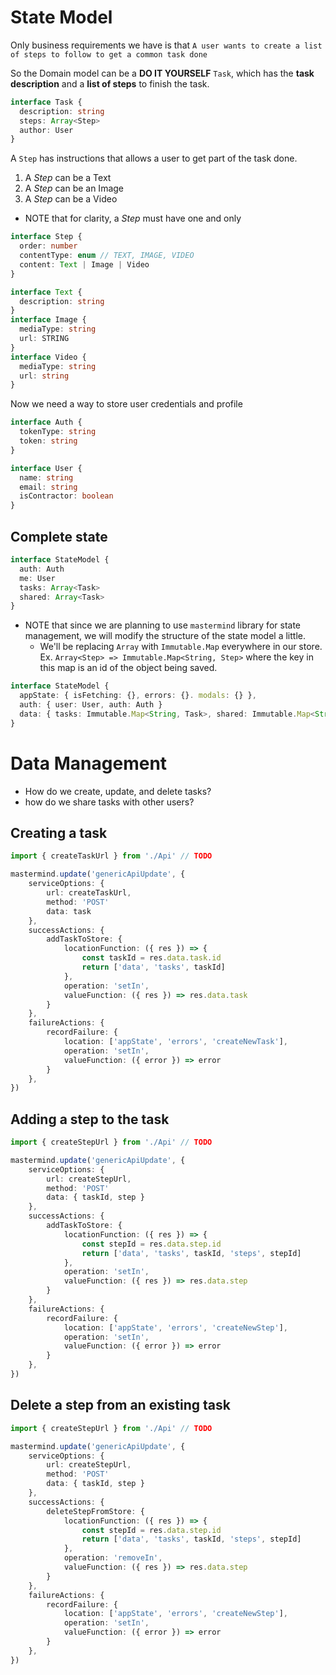 # State Model

Only business requirements we have is that `A user wants to create a list of steps to follow to get a common task done`

So the Domain model can be a **DO IT YOURSELF** `Task`, which has the **task description** and a **list of steps** to finish the task.

```typescript
interface Task {
  description: string
  steps: Array<Step>
  author: User
}
```

A `Step` has instructions that allows a user to get part of the task done.
1. A *Step* can be a Text
2. A *Step* can be an Image
3. A *Step* can be a Video

* NOTE that for clarity, a *Step* must have one and only 

```typescript
interface Step {
  order: number
  contentType: enum // TEXT, IMAGE, VIDEO
  content: Text | Image | Video 
}
```

```typescript
interface Text {
  description: string
}
interface Image {
  mediaType: string
  url: STRING
}
interface Video {
  mediaType: string
  url: string
}
```

Now we need a way to store user credentials and profile
```typescript
interface Auth {
  tokenType: string
  token: string
}
```

```typescript
interface User {
  name: string
  email: string
  isContractor: boolean
}
```

## Complete state 

```typescript
interface StateModel {
  auth: Auth
  me: User
  tasks: Array<Task>
  shared: Array<Task>
}
```

* NOTE that since we are planning to use `mastermind` library for state management, we will modify the structure of the state model a little.
	* We'll be replacing `Array` with `Immutable.Map` everywhere in our store. Ex. `Array<Step> => Immutable.Map<String, Step>` where the key in this map is an id of the object being saved.

```typescript
interface StateModel {
  appState: { isFetching: {}, errors: {}. modals: {} },
  auth: { user: User, auth: Auth }
  data: { tasks: Immutable.Map<String, Task>, shared: Immutable.Map<String, Task> }
}
```

# Data Management
* How do we create, update, and delete tasks?
* how do we share tasks with other users?

## Creating a task

```typescript
import { createTaskUrl } from './Api' // TODO

mastermind.update('genericApiUpdate', {
	serviceOptions: {
		url: createTaskUrl,
		method: 'POST'
		data: task
	},
	successActions: {
		addTaskToStore: {
			locationFunction: ({ res }) => {
				const taskId = res.data.task.id
				return ['data', 'tasks', taskId]
			},
			operation: 'setIn',
			valueFunction: ({ res }) => res.data.task
		}
	},
	failureActions: {
		recordFailure: {
			location: ['appState', 'errors', 'createNewTask'],
			operation: 'setIn',
			valueFunction: ({ error }) => error
		}
	},
})
```

## Adding a step to the task
```typescript
import { createStepUrl } from './Api' // TODO

mastermind.update('genericApiUpdate', {
	serviceOptions: {
		url: createStepUrl,
		method: 'POST'
		data: { taskId, step }
	},
	successActions: {
		addTaskToStore: {
			locationFunction: ({ res }) => {
				const stepId = res.data.step.id
				return ['data', 'tasks', taskId, 'steps', stepId]
			},
			operation: 'setIn',
			valueFunction: ({ res }) => res.data.step
		}
	},
	failureActions: {
		recordFailure: {
			location: ['appState', 'errors', 'createNewStep'],
			operation: 'setIn',
			valueFunction: ({ error }) => error
		}
	},
})
```

## Delete a step from an existing task
```typescript
import { createStepUrl } from './Api' // TODO

mastermind.update('genericApiUpdate', {
	serviceOptions: {
		url: createStepUrl,
		method: 'POST'
		data: { taskId, step }
	},
	successActions: {
		deleteStepFromStore: {
			locationFunction: ({ res }) => {
				const stepId = res.data.step.id
				return ['data', 'tasks', taskId, 'steps', stepId]
			},
			operation: 'removeIn',
			valueFunction: ({ res }) => res.data.step
		}
	},
	failureActions: {
		recordFailure: {
			location: ['appState', 'errors', 'createNewStep'],
			operation: 'setIn',
			valueFunction: ({ error }) => error
		}
	},
})
```


